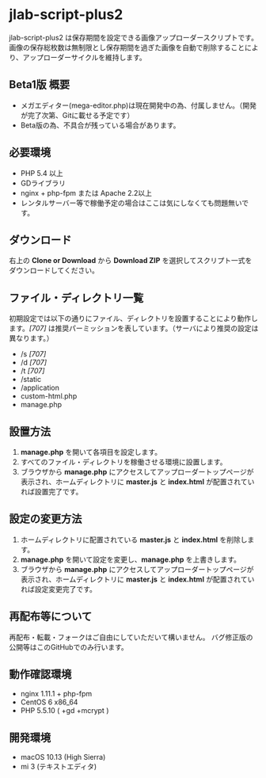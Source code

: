 # jlab-script-plus2
jlab-script-plus2 は保存期間を設定できる画像アップローダースクリプトです。  
画像の保存総枚数は無制限とし保存期間を過ぎた画像を自動で削除することにより、アップローダーサイクルを維持します。

## Beta1版 概要
- メガエディター(mega-editor.php)は現在開発中の為、付属しません。（開発が完了次第、Gitに載せる予定です）
- Beta版の為、不具合が残っている場合があります。

## 必要環境
- PHP 5.4 以上
- GDライブラリ
- nginx + php-fpm または Apache 2.2以上
 - レンタルサーバー等で稼働予定の場合はここは気にしなくても問題無いです。

## ダウンロード
右上の __Clone or Download__ から __Download ZIP__ を選択してスクリプト一式をダウンロードしてください。

## ファイル・ディレクトリ一覧
初期設定では以下の通りにファイル、ディレクトリを設置することにより動作します。*[707]* は推奨パーミッションを表しています。（サーバにより推奨の設定は異なります。）

- /s *[707]*
- /d *[707]*
- /t *[707]*
- /static
- /application
- custom-html.php
- manage.php

## 設置方法
1. __manage.php__ を開いて各項目を設定します。
2. すべてのファイル・ディレクトリを稼働させる環境に設置します。
3. ブラウザから __manage.php__ にアクセスしてアップローダートップページが表示され、ホームディレクトリに __master.js__ と __index.html__ が配置されていれば設置完了です。

## 設定の変更方法
1. ホームディレクトリに配置されている __master.js__ と __index.html__ を削除します。
2. __manage.php__ を開いて設定を変更し、__manage.php__ を上書きします。
3. ブラウザから __manage.php__ にアクセスしてアップローダートップページが表示され、ホームディレクトリに __master.js__ と __index.html__ が配置されていれば設定変更完了です。

## 再配布等について
再配布・転載・フォークはご自由にしていただいて構いません。
バグ修正版の公開等はこのGitHubでのみ行います。

## 動作確認環境
- nginx 1.11.1 + php-fpm
- CentOS 6 x86_64
- PHP 5.5.10 ( +gd +mcrypt )

## 開発環境
- macOS 10.13 (High Sierra)
- mi 3 (テキストエディタ)
